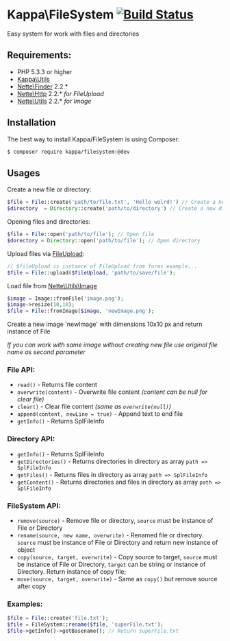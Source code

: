# Kappa\FileSystem [![Build Status](https://travis-ci.org/Kappa-app/FileSystem.png?branch=master)](https://travis-ci.org/Kappa-app/FileSystem)

Easy system for work with files and directories

## Requirements:

* PHP 5.3.3 or higher
* [Kappa\Utils](https://github.com/kappa-org/utils)
* [Nette\Finder](https://github.com/nette/finder) 2.2.*
* [Nette\Http](https://github.com/nette/http) 2.2.* *for FileUpload*
* [Nette\Utils](https://github.com/nette/utils) 2.2.* *for Image*

## Installation

The best way to install Kappa/FileSystem is using Composer:

```bash
$ composer require kappa/filesystem:@dev
```

## Usages

Create a new file or directory:
```php
$file = File::create('path/to/file.txt', 'Hello wolrd!') // Create a new file with Hello world! text
$directory  = Directory::create('path/to/directory') // Create a new directory
```

Opening files and directories:
```php
$file = File::open('path/to/file'); // Open file
$dorectory = Directory::open('path/to/file'); // Open directory
```

Upload files via [FileUpload](https://github.com/nette/http/blob/master/src/Http/FileUpload.php):
```php
// $fileUpload is instance of FileUpload from forms example...
$file = File::upload($fileUpload, 'path/to/save/file');
```

Load file from [Nette\Utils\Image](https://github.com/nette/utils/blob/master/src/Utils/Image.php)
```php
$image = Image::fromFile('image.png');
$image->resize(10,10);
$file = File::fromImage($image, 'newImage.png');
```
Create a new image 'newImage' with dimensions 10x10 px and return instance of File

*If you can work with same image without creating new file use original file name as second parameter*

### File API:

* ```read()``` - Returns file content
* ```overwrite(content)``` - Overwrite file content *(content can be null for clear file)*
* ```clear()``` - Clear file content *(same as ```overwrite(null)```)*
* ```append(content, newLine = true)``` - Append text to end file
* ```getInfo()``` - Returns SplFileInfo

### Directory API:

* ```getInfo()``` - Returns SplFileInfo
* ```getDirectories()``` - Returns directories in directory as array ```path => SplFileInfo```
* ```getFiles()``` - Returns files in directory as array ```path => SplFileInfo```
* ```getContent()``` - Returns directories and files in directory as array ```path => SplFileInfo```

### FileSystem API:

* ```remove(source)``` - Remove file or directory, ```source``` must be instance of File or Directory
* ```rename(source, new name, overwrite)``` - Renamed file or directory. ```source``` must be instance of File or
Directory and return new instance of object
* ```copy(source, target, overwrite)``` - Copy source to target, ```source``` must be instance of File or Directory,
```target``` can be string or instance of Directory. Return instance of copy file;
* ```move(source, target, overwrite)``` - Same as ```copy()``` but remove source after copy

### Examples:

```php
$file = File::create('file.txt');
$file = FileSystem::rename($file, 'superFile.txt');
$file->getInfo()->getBasename(); // Return superFile.txt
```